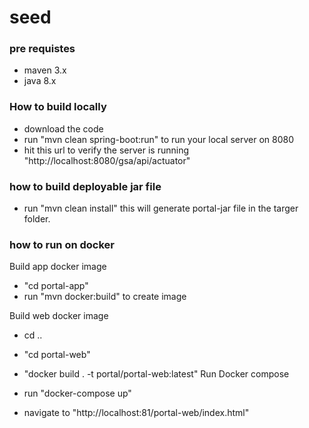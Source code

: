 # seed
### pre requistes
 - maven 3.x
 -  java 8.x

### How to build locally
 - download the code
 - run "mvn clean spring-boot:run" to run your local server on 8080
 - hit this url to verify the server is running  "http://localhost:8080/gsa/api/actuator"

### how to build deployable jar file
 - run "mvn clean install" this will generate portal-jar file in the targer folder.

### how to run on docker

Build app docker image
 - "cd portal-app"
 - run "mvn docker:build" to create image

Build web docker image
 - cd ..
 - "cd portal-web"
 - "docker build . -t portal/portal-web:latest"
 Run Docker compose
 
 - run "docker-compose up" 
 - navigate to "http://localhost:81/portal-web/index.html"
 
